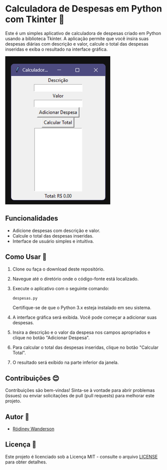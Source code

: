 # Calculadora de Despesas em Python com Tkinter 🧮

Este é um simples aplicativo de calculadora de despesas criado em Python usando a biblioteca Tkinter. A aplicação permite que você insira suas despesas diárias com descrição e valor, calcule o total das despesas inseridas e exiba o resultado na interface gráfica.

![Calculadora de Despesas](img/interface.png)

## Funcionalidades 

- Adicione despesas com descrição e valor.
- Calcule o total das despesas inseridas.
- Interface de usuário simples e intuitiva.

## Como Usar 🚀

1. Clone ou faça o download deste repositório.

2. Navegue até o diretório onde o código-fonte está localizado.

3. Execute o aplicativo com o seguinte comando:

   ```bash
   despesas.py
   ```

   Certifique-se de que o Python 3.x esteja instalado em seu sistema.

4. A interface gráfica será exibida. Você pode começar a adicionar suas despesas.

5. Insira a descrição e o valor da despesa nos campos apropriados e clique no botão "Adicionar Despesa".

6. Para calcular o total das despesas inseridas, clique no botão "Calcular Total".

7. O resultado será exibido na parte inferior da janela.

## Contribuições 😊

Contribuições são bem-vindas! Sinta-se à vontade para abrir problemas (issues) ou enviar solicitações de pull (pull requests) para melhorar este projeto.

## Autor 👔

- [Ródiney Wanderson](https://github.com/rodineyw)

## Licença 🪪

Este projeto é licenciado sob a Licença MIT - consulte o arquivo [LICENSE](LICENSE) para obter detalhes.